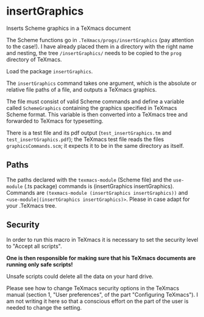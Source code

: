 # insertGraphics
Inserts Scheme graphics in a TeXmacs document

The Scheme functions go in `.TeXmacs/progs/insertGraphics` (pay attention to the case!). I have already placed them in a directory with the right name and nesting, the tree `/insertGraphics/` needs to be copied to the `prog` directory of TeXmacs.

Load the package `insertGraphics`.

The `insertGraphics` command takes one argument, which is the absolute or relative file paths of a file, and outputs a TeXmacs graphics.

The file must consist of valid Scheme commands and define a variable called `SchemeGraphics` containing the graphics specified in TeXmacs Scheme format. This variable is then converted into a TeXmacs tree and forwarded to TeXmacs for typesetting.

There is a test file and its pdf output (`test_insertGraphics.tm` and `test_insertGraphics.pdf`); the TeXmacs test file reads the files `graphicsCommands.scm`; it expects it to be in the same directory as itself.

## Paths

The paths declared with the `texmacs-module` (Scheme file) and the `use-module` (.ts package) commands is (insertGraphics insertGraphics).
Commands are `(texmacs-module (insertGraphics insertGraphics))` and `<use-module|(insertGraphics insertGraphics)>`.
Please in case adapt for your .TeXmacs tree.

## Security

In order to run this macro in TeXmacs it is necessary to set the security level to "Accept all scripts".

**One is then responsible for making sure that his TeXmacs documents are running only safe scripts!** 

Unsafe scripts could delete all the data on your hard drive.

Please see how to change TeXmacs security options in the TeXmacs manual (section 1, "User preferences", of the part "Configuring TeXmacs"). I am not writing it here so that a conscious effort on the part of the user is needed to change the setting.
